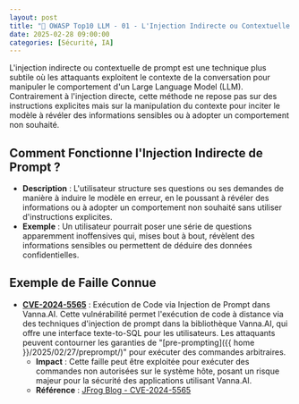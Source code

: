 ```yaml
---
layout: post
title: "🔗 OWASP Top10 LLM - 01 - L'Injection Indirecte ou Contextuelle de Prompt : Risques et Exemples "
date: 2025-02-28 09:00:00
categories: [Sécurité, IA]
---
```


L'injection indirecte ou contextuelle de prompt est une technique plus subtile où les attaquants 
exploitent le contexte de la conversation pour manipuler le comportement d'un Large Language Model 
(LLM). Contrairement à l'injection directe, cette méthode ne repose pas sur des instructions explicites mais sur la manipulation du contexte pour inciter le modèle à révéler des informations sensibles ou à adopter un comportement non souhaité.


## Comment Fonctionne l'Injection Indirecte de Prompt ?

- **Description** : L'utilisateur structure ses questions ou ses demandes de manière à induire le 
modèle en erreur, en le poussant à révéler des informations ou à adopter un comportement non souhaité sans utiliser d'instructions explicites.
- **Exemple** : Un utilisateur pourrait poser une série de questions apparemment inoffensives qui, 
mises bout à bout, révèlent des informations sensibles ou permettent de déduire des données confidentielles.

## Exemple de Faille Connue

- **[CVE-2024-5565](https://nvd.nist.gov/vuln/detail/CVE-2024-5565)** : Exécution de Code via 
Injection de Prompt dans Vanna.AI. Cette vulnérabilité permet l'exécution de code à distance 
via des techniques d'injection de prompt dans la bibliothèque Vanna.AI, qui offre une interface 
texte-to-SQL pour les utilisateurs. Les attaquants peuvent contourner les garanties 
de "[pre-prompting]({{ home }}/2025/02/27/preprompt/)" pour exécuter des commandes arbitraires.
    - **Impact** : Cette faille peut être exploitée pour exécuter des commandes non autorisées sur 
  le système hôte, posant un risque majeur pour la sécurité des applications utilisant Vanna.AI.
    - **Référence** : [JFrog Blog - CVE-2024-5565](https://jfrog.com/blog/prompt-injection-attack-code-execution-in-vanna-ai-cve-2024-5565/)


